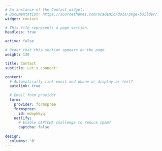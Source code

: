 ```yaml
---
# An instance of the Contact widget.
# Documentation: https://sourcethemes.com/academic/docs/page-builder/
widget: contact

# This file represents a page section.
headless: true

active: false

# Order that this section appears on the page.
weight: 130

title: Contact
subtitle: Let's connect!

content:
  # Automatically link email and phone or display as text?
  autolink: true
  
  # Email form provider
  form:
    provider: formspree
    formspree:
      id: mdopkkyq
    netlify:
      # Enable CAPTCHA challenge to reduce spam?
      captcha: false
  
design:
  columns: '0'
---
```

